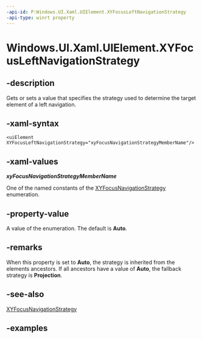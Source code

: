 ```yaml
---
-api-id: P:Windows.UI.Xaml.UIElement.XYFocusLeftNavigationStrategy
-api-type: winrt property
---
```


<!-- Property syntax.
public XYFocusNavigationStrategyMode XYFocusLeftNavigationStrategy { get;  set; }
-->

# Windows.UI.Xaml.UIElement.XYFocusLeftNavigationStrategy

## -description

Gets or sets a value that specifies the strategy used to determine the target element of a left navigation.



## -xaml-syntax

```xaml
<uiElement XYFocusLeftNavigationStrategy="xyFocusNavigationStrategyMemberName"/>
```

## -xaml-values

***xyFocusNavigationStrategyMemberName***

One of the named constants of the [XYFocusNavigationStrategy](../windows.ui.xaml.input/xyfocusnavigationstrategy.md) enumeration.

## -property-value

A value of the enumeration. The default is **Auto**.

## -remarks

When this property is set to **Auto**, the strategy is inherited from the elements ancestors. If all ancestors have a value of **Auto**, the fallback strategy is **Projection**.  

## -see-also

[XYFocusNavigationStrategy](../windows.ui.xaml.input/xyfocusnavigationstrategy.md)

## -examples

